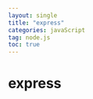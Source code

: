 ```yaml
---
layout: single
title: "express"
categories: javaScript
tag: node.js
toc: true
---
```


# express



